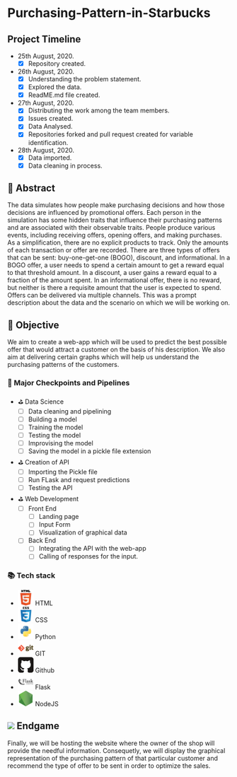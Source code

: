 # Purchasing-Pattern-in-Starbucks
## Project Timeline
- 25th August, 2020.
   - [x] Repository created.
- 26th August, 2020.
   - [x] Understanding the problem statement.
   - [x] Explored the data.
   - [x] ReadME.md file created.
- 27th August, 2020.
   - [x] Distributing the work among the team members.
   - [x] Issues created.
   - [x] Data Analysed.
   - [x] Repositories forked and pull request created for variable identification.
- 28th August, 2020.
   - [x] Data imported.
   - [x] Data cleaning in process.

## 📄 Abstract
The data simulates how people make purchasing decisions and how those decisions are influenced by promotional offers.
Each person in the simulation has some hidden traits that influence their purchasing patterns and are associated with their observable traits. 
People produce various events, including receiving offers, opening offers, and making purchases.
As a simplification, there are no explicit products to track. Only the amounts of each transaction or offer are recorded.
There are three types of offers that can be sent: buy-one-get-one (BOGO), discount, and informational. In a BOGO offer, a user needs to spend a certain amount to get a reward equal to that threshold amount. In a discount, a user gains a reward equal to a fraction of the amount spent. In an informational offer, there is no reward, but neither is there a requisite amount that the user is expected to spend. Offers can be delivered via multiple channels.
This was a prompt description about the data and the scenario on which we will be working on.

## 🎯 Objective 
We aim to create a web-app which will be used to predict the best possible offer that would attract a customer on the basis of his description. We also aim at delivering certain graphs which will help us understand the purchasing patterns of the customers.

### 📍 Major Checkpoints and Pipelines 
- ⛳ Data Science
   - [ ] Data cleaning and pipelining
   - [ ] Building a model
   - [ ] Training the model
   - [ ] Testing the model
   - [ ] Improvising the model
   - [ ] Saving the model in a pickle file extension
- ⛳ Creation of API
   - [ ] Importing the Pickle file
   - [ ] Run FLask and request predictions
   - [ ] Testing the API
- ⛳ Web Development
   - [ ] Front End
      - [ ] Landing page
      - [ ] Input Form
      - [ ] Visualization of graphical data
   - [ ] Back End
      - [ ] Integrating the API with the web-app
      - [ ] Calling of responses for the input.

### 📚 Tech stack
- <code><img height="35" src="https://raw.githubusercontent.com/github/explore/80688e429a7d4ef2fca1e82350fe8e3517d3494d/topics/html/html.png"></code> HTML
- <code><img height="35" src="https://raw.githubusercontent.com/github/explore/80688e429a7d4ef2fca1e82350fe8e3517d3494d/topics/css/css.png"></code> CSS
- <code><img height="35" src="https://raw.githubusercontent.com/github/explore/80688e429a7d4ef2fca1e82350fe8e3517d3494d/topics/python/python.png"></code> Python
- <code><img height="35" src="https://raw.githubusercontent.com/github/explore/80688e429a7d4ef2fca1e82350fe8e3517d3494d/topics/git/git.png"></code> GIT
- <code><img height="35" src="https://github.com/edent/SuperTinyIcons/blob/master/images/svg/github.svg"></code> Github
- <code><img height="35" src="https://raw.githubusercontent.com/github/explore/80688e429a7d4ef2fca1e82350fe8e3517d3494d/topics/flask/flask.png"></code> Flask
- <code><img height="35" src="https://raw.githubusercontent.com/github/explore/80688e429a7d4ef2fca1e82350fe8e3517d3494d/topics/nodejs/nodejs.png"></code> NodeJS

## <img height="35" src="https://i.pinimg.com/736x/e0/de/4f/e0de4f8157d0b0a9eff348231ae7de07.jpg"> Endgame
Finally, we will be hosting the website where the owner of the shop will provide the needful information. Consequetly, we will display the graphical representation of the purchasing pattern of that particular customer and recommend the type of offer to be sent in order to optimize the sales.
